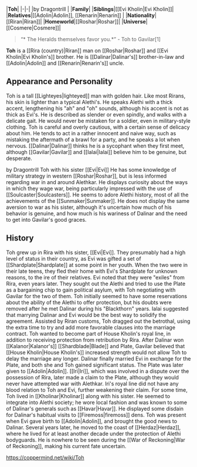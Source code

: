 |**Toh**|
|-|-|
|by  Dragontrill |
|**Family**|
|**Siblings**|[[Evi Kholin\|Evi Kholin]]|
|**Relatives**|[[Adolin\|Adolin]], [[Renarin\|Renarin]] |
|**Nationality**|[[Riran\|Riran]]|
|**Homeworld**|[[Roshar\|Roshar]]|
|**Universe**|[[Cosmere\|Cosmere]]|

>“* The Heralds themselves favor you.*”
\- Toh to Gavilar[1]


**Toh** is a [[Rira (country)\|Riran]] man on [[Roshar\|Roshar]] and [[Evi Kholin\|Evi Kholin's]] brother. He is [[Dalinar\|Dalinar's]] brother-in-law and [[Adolin\|Adolin]] and [[Renarin\|Renarin's]] uncle.

## Appearance and Personality
Toh is a tall [[Lighteyes\|lighteyed]] man with golden hair. Like most Rirans, his skin is lighter than a typical Alethi's. He speaks Alethi with a thick accent, lengthening his "ah" and "oh" sounds, although his accent is not as thick as Evi's. He is described as slender or even spindly, and walks with a delicate gait. He would never be mistaken for a soldier, even in military-style clothing.
Toh is careful and overly cautious, with a certain sense of delicacy about him. He tends to act in a rather innocent and naive way, such as mistaking the aftermath of a brawl for a party, and he speaks a lot when nervous. [[Dalinar\|Dalinar]] thinks he is a sycophant when they first meet, although [[Gavilar\|Gavilar]] and [[Ialai\|Ialai]] believe him to be genuine, but desperate.

 by  Dragontrill  Toh with his sister [[Evi\|Evi]]
He has some knowledge of military strategy in western [[Roshar\|Roshar]], but is less informed regarding war in and around Alethkar. He displays curiosity about the ways in which they wage war, being particularly impressed with the use of [[Soulcaster\|Soulcasters]]. He seems to adore Alethi history, most of all the achievements of the [[Sunmaker\|Sunmaker]]. He does not display the same aversion to war as his sister, although it's uncertain how much of his behavior is genuine, and how much is his wariness of Dalinar and the need to get into Gavilar's good graces.

## History
Toh grew up in Rira with his sister, [[Evi\|Evi]]. They presumably had a high level of status in their country, as Evi was gifted a set of [[Shardplate\|Shardplate]] at some point in her youth. When the two were in their late teens, they fled their home with Evi's Shardplate for unknown reasons, to the ire of their relatives. Evi noted that they were "exiles" from Rira, even years later. They sought out the Alethi and tried to use the Plate as a bargaining chip to gain political asylum, with Toh negotiating with Gavilar for the two of them. Toh initially seemed to have some reservations about the ability of the Alethi to offer protection, but his doubts were removed after he met Dalinar during his "Blackthorn" years. Ialai suggested that marrying Dalinar and Evi would be the best way to solidify the agreement.
Assisted by Riran customs, Toh dragged out the betrothal, using the extra time to try and add more favorable clauses into the marriage contract. Toh wanted to become part of House Kholin's royal line, in addition to receiving protection from retribution by Rira. After Dalinar won [[Kalanor\|Kalanor's]] [[Shardblade\|Blade]] and Plate, Gavilar believed that [[House Kholin\|House Kholin's]] increased strength would not allow Toh to delay the marriage any longer. Dalinar finally married Evi in exchange for the Plate, and both she and Toh gained significant status. The Plate was later given to [[Adolin\|Adolin]]. [[Iri\|Iri]], which was involved in a dispute over the possession of Rira, later made a claim to the Plate, although they would never have attempted war with Alethkar. Iri's royal line did not have any blood relation to Toh and Evi, further weakening their claim.
For some time, Toh lived in [[Kholinar\|Kholinar]] along with his sister. He seemed to integrate into Alethi society; he wore local fashion and was known to some of Dalinar's generals such as [[Havar\|Havar]]. He displayed some disdain for Dalinar's habitual visits to [[Firemoss\|firemoss]] dens. Toh was present when Evi gave birth to [[Adolin\|Adolin]], and brought the good news to Dalinar. Several years later, he moved to the coast of [[Herdaz\|Herdaz]], where he lived for at least another decade under the protection of Alethi bodyguards. He is nowhere to be seen during the [[War of Reckoning\|War of Reckoning]], making his current fate uncertain.



https://coppermind.net/wiki/Toh